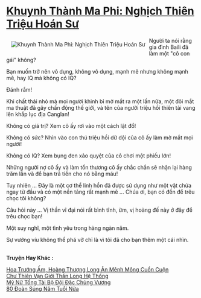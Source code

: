 <a href="https://truyentiki.com/khuynh-thanh-ma-phi-nghich-thien-trieu-hoan-su.30351/" title="Khuynh Thành Ma Phi: Nghịch Thiên Triệu Hoán Sư"><h1>Khuynh Thành Ma Phi: Nghịch Thiên Triệu Hoán Sư</h1></a><div style="display:table"><img align="right" style="float: left; padding: 10px;" src="https://truyentiki.com/a/img/str/src/30351.jpg" alt="Khuynh Thành Ma Phi: Nghịch Thiên Triệu Hoán Sư">Người ta nói rằng gia đình Baili đã làm một "cô con gái" không? <p></p> Bạn muốn trở nên vô dụng, không vô dụng, mạnh mẽ nhưng không mạnh mẽ, hay IQ mà không có IQ? <p></p> Đánh rắm! <p></p> Khi chất thải nhỏ mà mọi người khinh bỉ mở mắt ra một lần nữa, một đôi mắt ma thuật đã gây chấn động thế giới, và tên của người triệu hồi thiên tài vang lên khắp lục địa Canglan! <p></p> Không có giá trị? Xem cô ấy rơi vào một cách lật đổ! <p></p> Không có sức? Nhìn vào con thú triệu hồi dữ dội của cô ấy làm mờ mắt mọi người! <p></p> Không có IQ? Xem bụng đen xảo quyệt của cô chơi một phiếu lớn! <p></p> Những người nợ cô ấy và làm tổn thương cô ấy chắc chắn sẽ nhận lại hàng trăm lần và để bạn trả tiền cho nó bằng máu! <p></p> Tuy nhiên ... Đây là một cơ thể linh hồn đã được sử dụng như một vật chứa ngay từ đầu và có một nền tảng rất mạnh mẽ ... Chúa ơi, bạn có đến để trêu chọc tôi không? <p></p> Câu hỏi này ... Vị thần vĩ đại nói rất bình tĩnh, ừm, vị hoàng đế này ở đây để trêu chọc bạn! <p></p> Một suy nghĩ, một tình yêu trong hàng ngàn năm. <p></p> Sự vướng víu không thể phá vỡ chỉ là vì tôi đã cho bạn thêm một cái nhìn.</div><p><br><b>Truyện Hay Khác :</b></p><a href="https://truyentiki.com/hoa-truong-am-hoang-thuong-long-an-menh-mong-cuon-cuon.30350/" alt="Hoa Trướng Ấm, Hoàng Thượng Long Ân Mênh Mông Cuồn Cuộn">Hoa Trướng Ấm, Hoàng Thượng Long Ân Mênh Mông Cuồn Cuộn</a><br/><a href="https://github.com/nownovels/top500/tree/master/truyenhay/33674/" alt="Chư Thiên Vạn Giới Thần Long Hệ Thống">Chư Thiên Vạn Giới Thần Long Hệ Thống</a><br/><a href="https://github.com/nownovels/top500/tree/master/truyenhay/33566/" alt="Mỹ Nữ Tổng Tài Bộ Đội Đặc Chủng Vương">Mỹ Nữ Tổng Tài Bộ Đội Đặc Chủng Vương</a><br/><a href="https://truyentiki.wordpress.com/2020/06/08/80-doan-sung-nam-tuoi-nua/" alt="80 Đoàn Sủng Năm Tuổi Nửa">80 Đoàn Sủng Năm Tuổi Nửa</a><br/>